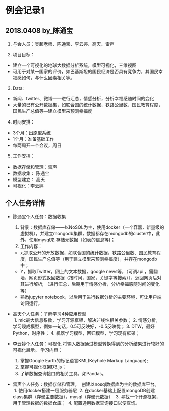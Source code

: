# 例会记录1 
## 2018.0408   by_陈通宝

1. 与会人员：吴超老师、陈通宝、李云婷、高天、雷声

2. 项目目标：
  - 建立一个可视化的地球大数据分析系统，模型可视化，三维视图
  - 可用于对某一国家的评价，如巴基斯坦的国民经济是否具有竞争力，其国民幸福感如何，与什么因素相关等。
3. Data: 
  - 新闻、twitter、微博——进行汇总，情感分析，分析幸福感随时间的变化
  - 大量的已有公开数据集，如联合国的统计数据，铁路公里数、国民教育程度，国民生产总值等—建立模型来预测幸福度

4. 时间安排：
  - 3个月：出原型系统
  - 1个月：准备基础工作
  - 每两周开一个会议，周日
  
5. 工作安排：
  - 数据存储和管理：雷声   
  - 数据收集： 陈通宝
  - 模型建立： 高天   
  - 可视化：李云婷

## 个人任务详情

- 陈通宝个人任务：数据收集
  1. 背景：数据库存储——以NoSQL为主，使用docker（一个容器，新量级的虚拟机），并建立mongodb集群，数据都存在mongodb的cluster中，此外，使用mysql来  存储元数据（如表的信息等)；
  2. 工作内容： 	
  - x,抓取公开的开放数据，如联合国的统计数据，铁路公里数、国民教育程度，国民生产总值等（用于建立模型来预测幸福度），并存在mongodb中；
  - Y，抓取Twitter，网上的文本数据，google news等，（可调api ，需翻墙，网页形式返回数据（按时间，国家，关键字等搜索）），返回网页后对其进行解析;   （进行汇总，后期用于情感分析，分析幸福感随时间的变化等）
  - 熟悉jupyter notebook，以后用于进行数据分析的主要环境，可让用户端访问运行。

- 高天个人任务：了解学习4种应用模型   
  1. mic最大信息系数，学习开源框架，解决非线性相关参数；
  2. 情感分析，学习现成模型，例如一句话，0.5可反映好，-0.5反映忧；
  3. DTW，最好Python，时序性；
  4. 机器学习模型，回归模型，学习现有框架；

- 李云婷个人任务：可视化
  将输入数据通过模型转换得到的分析结果进行较好的可视化展示。
  学习内容：
  1. 掌握Google Earth的标记语言KML(Keyhole Markup Language);
  2. 掌握可视化框架D3.js；
  3. 了解数据查询接口的相关工具，如Pandas。
  
- 雷声个人任务：数据存储和管理。
  创建以nosql数据库为主的数据库平台。
  1. 使用docker搭建一层服务器层
  2. 在docker基础上配置mongoDB创建class集群（存储主要数据），mysql（存储元数据）
  3. 寻找一个开源框架，用于管理数据的数据仓库；
  4. 配置通用数据查询接口以便查询。
